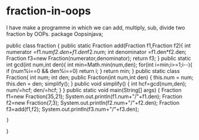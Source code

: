 # fraction-in-oops
I have make a programme in which we can add, multiply, sub, divide two fraction by OOPs.
package Oopsinjava;

public class fraction {
    public static Fraction add(Fraction f1,Fraction f2){
        int numerator =f1.num*f2.den+f1.den*f2.num;
        int denominator =f1.den*f2.den;
                Fraction f3=new Fraction(numerator,denominator);
                return f3;
    }
    public static int gcd(int num,int den){
        int min=Math.min(num,den);
        for(int i=min;i>=1;i--){
            if (num%i==0 && den%i==0) return i;
        }
        return min;
    }
    public static class Fraction{
        int num;
            int den;
            public Fraction(int num,int den) {
                this.num = num;
                this.den = den;
                simplify();
            }
            public void simplify() {
            int hcf=gcd(num,den);
                num/=hcf;
                den/=hcf;
                }
                }
 public static void main(String[] args) {
        Fraction f1=new Fraction(35,21);
        System.out.println(f1.num+"/"+f1.den);
        Fraction f2=new Fraction(7,3);
        System.out.println(f2.num+"/"+f2.den);
        Fraction f3=add(f1,f2);
        System.out.println(f3.num+"/"+f3.den);

        

    }
}


